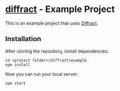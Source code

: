 # [diffract](http://github.com/ameyms/diffract) - Example Project

This is an example project that uses [Diffract](http://github.com/ameyms/diffract).

## Installation
After cloning the repository, install dependencies:
```
cd <project folder>/diffract/example
npm install
```

Now you can run your local server:
```
npm start
```
